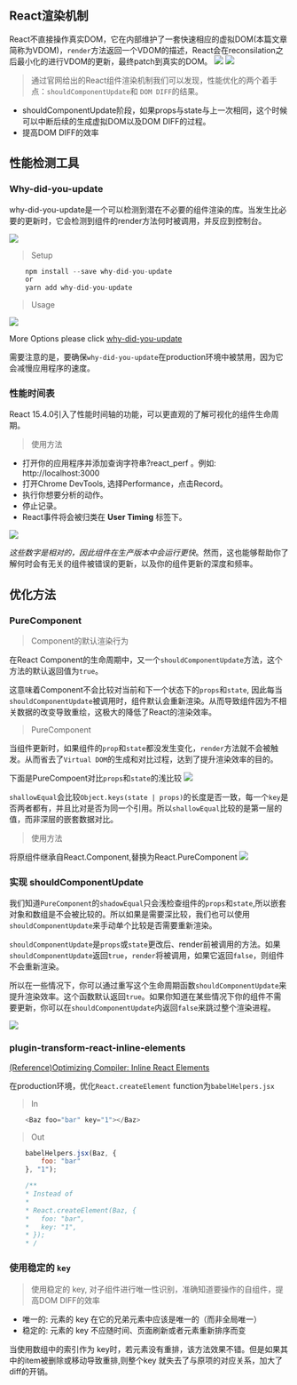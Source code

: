 ## React渲染机制
React不直接操作真实DOM，它在内部维护了一套快速相应的虚拟DOM(本篇文章简称为VDOM)，`render`方法返回一个VDOM的描述，React会在reconsilation之后最小化的进行VDOM的更新，最终patch到真实的DOM。
![](/source/img/javascript/react-render.png)
![](/source/img/javascript/react-update.png)

> 通过官网给出的React组件渲染机制我们可以发现，性能优化的两个着手点：`shouldComponentUpdate`和 `DOM DIFF`的结果。

* shouldComponentUpdate阶段，如果props与state与上一次相同，这个时候可以中断后续的生成虚拟DOM以及DOM DIFF的过程。
* 提高DOM DIFF的效率

## 性能检测工具
### Why-did-you-update

why-did-you-update是一个可以检测到潜在不必要的组件渲染的库。当发生比必要的更新时，它会检测到组件的render方法何时被调用，并反应到控制台。

![](/source/img/javascript/why-did-you-update.png)

> Setup

```javascript
    npm install --save why-did-you-update
    or
    yarn add why-did-you-update
```

> Usage

![](/source/img/javascript/usage-of-why-did-you-update.png)

More Options please click [why-did-you-update](https://github.com/maicki/why-did-you-update)

需要注意的是，要确保`why-did-you-update`在production环境中被禁用，因为它会减慢应用程序的速度。

### 性能时间表
React 15.4.0引入了性能时间轴的功能，可以更直观的了解可视化的组件生命周期。

> 使用方法

* 打开你的应用程序并添加查询字符串?react_perf 。例如: http://localhost:3000
* 打开Chrome DevTools, 选择Performance，点击Record。
* 执行你想要分析的动作。
* 停止记录。
* React事件将会被归类在 **User Timing** 标签下。

![](/source/img/javascript/react_perf.png)

*这些数字是相对的，因此组件在生产版本中会运行更快*。然而，这也能够帮助你了解何时会有无关的组件被错误的更新，以及你的组件更新的深度和频率。

## 优化方法
### PureComponent
> Component的默认渲染行为

在React Component的生命周期中，又一个`shouldComponentUpdate`方法，这个方法的默认返回值为`true`。

这意味着Component不会比较对当前和下一个状态下的`props`和`state`, 因此每当`shouldComponentUpdate`被调用时，组件默认会重新渲染。从而导致组件因为不相关数据的改变导致重绘，这极大的降低了React的渲染效率。

> PureComponent

当组件更新时，如果组件的`prop`和`state`都没发生变化，`render`方法就不会被触发。从而省去了`Virtual DOM`的生成和对比过程，达到了提升渲染效率的目的。

下面是PureCompoent对比`props`和`state`的浅比较
![](/source/img/javascript/shallow-equal.png)

`shallowEqual`会比较`Object.keys(state | props)`的长度是否一致，每一个`key`是否两者都有，并且比对是否为同一个引用。所以`shallowEqual`比较的是第一层的值，而非深层的嵌套数据对比。

> 使用方法

将原组件继承自React.Component,替换为React.PureComponent
![](/source/img/javascript/pure-component.png)

### 实现 shouldComponentUpdate
我们知道`PureComponent`的`shadowEqual`只会浅检查组件的`props`和`state`,所以嵌套对象和数组是不会被比较的。所以如果是需要深比较，我们也可以使用`shouldComponentUpdate`来手动单个比较是否需要重新渲染。

`shouldComponentUpdate`是`props`或`state`更改后、render前被调用的方法。如果`shouldComponentUpdate`返回`true`，`render`将被调用，如果它返回`false`，则组件不会重新渲染。

所以在一些情况下，你可以通过重写这个生命周期函数`shouldComponentUpdate`来提升渲染效率。这个函数默认返回`true`。如果你知道在某些情况下你的组件不需要更新，你可以在`shouldComponentUpdate`内返回`false`来跳过整个渲染进程。

![](/source/img/javascript/should-component-update.png)

### plugin-transform-react-inline-elements
[(Reference)Optimizing Compiler: Inline React Elements](https://github.com/facebook/react/issues/3228)

在production环境，优化`React.createElement` function为`babelHelpers.jsx`

> In
```javascript
    <Baz foo="bar" key="1"></Baz>
```

> Out
```javascript
    babelHelpers.jsx(Baz, {
        foo: "bar"
    }, "1");

    /**
    * Instead of
    * 
    * React.createElement(Baz, {
    *   foo: "bar",
    *   key: "1",
    * });
    * /
```

### 使用稳定的 `key`

> 使用稳定的 key, 对子组件进行唯一性识别，准确知道要操作的自组件，提高DOM DIFF的效率

* 唯一的: 元素的 key 在它的兄弟元素中应该是唯一的（而非全局唯一）
* 稳定的: 元素的 key 不应随时间、页面刷新或者元素重新排序而变

当使用数组中的索引作为 key时，若元素没有重排，该方法效果不错。但是如果其中的item被删除或移动导致重排,则整个key 就失去了与原项的对应关系，加大了diff的开销。

  

